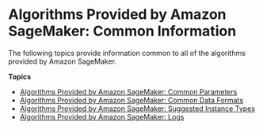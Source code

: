 # Algorithms Provided by Amazon SageMaker: Common Information<a name="common-info-all-im-models"></a>

The following topics provide information common to all of the algorithms provided by Amazon SageMaker\.

**Topics**
+ [Algorithms Provided by Amazon SageMaker: Common Parameters](sagemaker-algo-docker-registry-paths.md)
+ [Algorithms Provided by Amazon SageMaker: Common Data Formats](sagemaker-algo-common-data-formats.md)
+ [Algorithms Provided by Amazon SageMaker: Suggested Instance Types](cmn-info-instance-types.md)
+ [Algorithms Provided by Amazon SageMaker: Logs](common-info-all-sagemaker-models-logs.md)